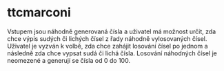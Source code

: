 # ttcmarconi
Vstupem jsou náhodně generovaná čísla a uživatel má možnost určit, zda chce výpis sudých či lichých čísel z řady náhodně vylosovaných čísel.
Uživatel je vyzván k volbě, zda chce zahájit losování čísel po jednom a následně zda chce vypsat sudá či lichá čísla.
Losování náhodných čísel je neomezené a  generují se čísla od 0 do 100.
